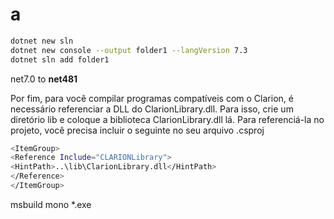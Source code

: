 # a

``` bash
dotnet new sln
dotnet new console --output folder1 --langVersion 7.3
dotnet sln add folder1
```

<TargetFramework>net7.0</TargetFramework>
to
<TargetFramework>**net481**</TargetFramework>

Por fim, para você compilar programas compatíveis com o Clarion, é necessário referenciar a DLL do ClarionLibrary.dll.
Para isso, crie um diretório lib e coloque a biblioteca ClarionLibrary.dll lá. Para referenciá-la no projeto, você
precisa incluir o seguinte no seu arquivo .csproj

``` bash
<ItemGroup>
<Reference Include="CLARIONLibrary">
<HintPath>..\lib\ClarionLibrary.dll</HintPath>
</Reference>
</ItemGroup>
```

msbuild
mono *.exe